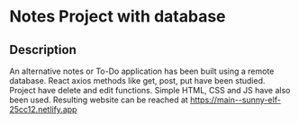 # Notes Project with database

## Description

An alternative notes or To-Do application has been built using a remote database. React axios methods like get, post, put have been studied. Project have delete and edit functions. Simple HTML, CSS and JS have also been used. Resulting website can be reached at https://main--sunny-elf-25cc12.netlify.app
